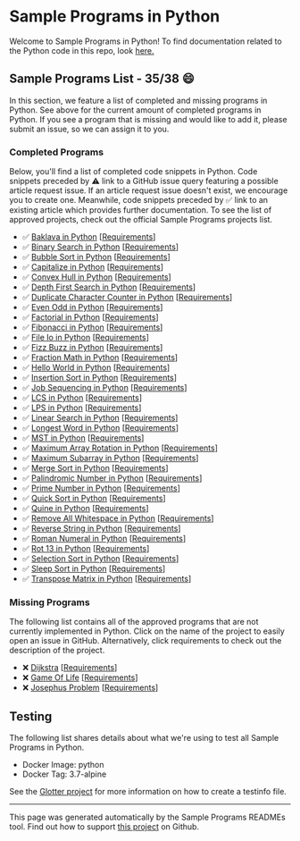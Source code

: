 # Sample Programs in Python

Welcome to Sample Programs in Python! To find documentation related to the Python code in this repo, look [here.](https://sampleprograms.io/languages/python)

## Sample Programs List - 35/38 :smile:

In this section, we feature a list of completed and missing programs in Python. See above for the current amount of completed programs in Python. If you see a program that is missing and would like to add it, please submit an issue, so we can assign it to you.

### Completed Programs

Below, you'll find a list of completed code snippets in Python. Code snippets preceded by :warning: link to a GitHub issue query featuring a possible article request issue. If an article request issue doesn't exist, we encourage you to create one. Meanwhile, code snippets preceded by :white_check_mark: link to an existing article which provides further documentation. To see the list of approved projects, check out the official Sample Programs projects list.

- :white_check_mark: [Baklava in Python](https://sampleprograms.io/projects/baklava/python) [[Requirements](https://sampleprograms.io/projects/baklava)]
- :white_check_mark: [Binary Search in Python](https://sampleprograms.io/projects/binary-search/python) [[Requirements](https://sampleprograms.io/projects/binary-search)]
- :white_check_mark: [Bubble Sort in Python](https://sampleprograms.io/projects/bubble-sort/python) [[Requirements](https://sampleprograms.io/projects/bubble-sort)]
- :white_check_mark: [Capitalize in Python](https://sampleprograms.io/projects/capitalize/python) [[Requirements](https://sampleprograms.io/projects/capitalize)]
- :white_check_mark: [Convex Hull in Python](https://sampleprograms.io/projects/convex-hull/python) [[Requirements](https://sampleprograms.io/projects/convex-hull)]
- :white_check_mark: [Depth First Search in Python](https://sampleprograms.io/projects/depth-first-search/python) [[Requirements](https://sampleprograms.io/projects/depth-first-search)]
- :white_check_mark: [Duplicate Character Counter in Python](https://sampleprograms.io/projects/duplicate-character-counter/python) [[Requirements](https://sampleprograms.io/projects/duplicate-character-counter)]
- :white_check_mark: [Even Odd in Python](https://sampleprograms.io/projects/even-odd/python) [[Requirements](https://sampleprograms.io/projects/even-odd)]
- :white_check_mark: [Factorial in Python](https://sampleprograms.io/projects/factorial/python) [[Requirements](https://sampleprograms.io/projects/factorial)]
- :white_check_mark: [Fibonacci in Python](https://sampleprograms.io/projects/fibonacci/python) [[Requirements](https://sampleprograms.io/projects/fibonacci)]
- :white_check_mark: [File Io in Python](https://sampleprograms.io/projects/file-io/python) [[Requirements](https://sampleprograms.io/projects/file-io)]
- :white_check_mark: [Fizz Buzz in Python](https://sampleprograms.io/projects/fizz-buzz/python) [[Requirements](https://sampleprograms.io/projects/fizz-buzz)]
- :white_check_mark: [Fraction Math in Python](https://sampleprograms.io/projects/fraction-math/python) [[Requirements](https://sampleprograms.io/projects/fraction-math)]
- :white_check_mark: [Hello World in Python](https://sampleprograms.io/projects/hello-world/python) [[Requirements](https://sampleprograms.io/projects/hello-world)]
- :white_check_mark: [Insertion Sort in Python](https://sampleprograms.io/projects/insertion-sort/python) [[Requirements](https://sampleprograms.io/projects/insertion-sort)]
- :white_check_mark: [Job Sequencing in Python](https://sampleprograms.io/projects/job-sequencing/python) [[Requirements](https://sampleprograms.io/projects/job-sequencing)]
- :white_check_mark: [LCS in Python](https://sampleprograms.io/projects/lcs/python) [[Requirements](https://sampleprograms.io/projects/lcs)]
- :white_check_mark: [LPS in Python](https://sampleprograms.io/projects/lps/python) [[Requirements](https://sampleprograms.io/projects/lps)]
- :white_check_mark: [Linear Search in Python](https://sampleprograms.io/projects/linear-search/python) [[Requirements](https://sampleprograms.io/projects/linear-search)]
- :white_check_mark: [Longest Word in Python](https://sampleprograms.io/projects/longest-word/python) [[Requirements](https://sampleprograms.io/projects/longest-word)]
- :white_check_mark: [MST in Python](https://sampleprograms.io/projects/mst/python) [[Requirements](https://sampleprograms.io/projects/mst)]
- :white_check_mark: [Maximum Array Rotation in Python](https://sampleprograms.io/projects/maximum-array-rotation/python) [[Requirements](https://sampleprograms.io/projects/maximum-array-rotation)]
- :white_check_mark: [Maximum Subarray in Python](https://sampleprograms.io/projects/maximum-subarray/python) [[Requirements](https://sampleprograms.io/projects/maximum-subarray)]
- :white_check_mark: [Merge Sort in Python](https://sampleprograms.io/projects/merge-sort/python) [[Requirements](https://sampleprograms.io/projects/merge-sort)]
- :white_check_mark: [Palindromic Number in Python](https://sampleprograms.io/projects/palindromic-number/python) [[Requirements](https://sampleprograms.io/projects/palindromic-number)]
- :white_check_mark: [Prime Number in Python](https://sampleprograms.io/projects/prime-number/python) [[Requirements](https://sampleprograms.io/projects/prime-number)]
- :white_check_mark: [Quick Sort in Python](https://sampleprograms.io/projects/quick-sort/python) [[Requirements](https://sampleprograms.io/projects/quick-sort)]
- :white_check_mark: [Quine in Python](https://sampleprograms.io/projects/quine/python) [[Requirements](https://sampleprograms.io/projects/quine)]
- :white_check_mark: [Remove All Whitespace in Python](https://sampleprograms.io/projects/remove-all-whitespace/python) [[Requirements](https://sampleprograms.io/projects/remove-all-whitespace)]
- :white_check_mark: [Reverse String in Python](https://sampleprograms.io/projects/reverse-string/python) [[Requirements](https://sampleprograms.io/projects/reverse-string)]
- :white_check_mark: [Roman Numeral in Python](https://sampleprograms.io/projects/roman-numeral/python) [[Requirements](https://sampleprograms.io/projects/roman-numeral)]
- :white_check_mark: [Rot 13 in Python](https://sampleprograms.io/projects/rot-13/python) [[Requirements](https://sampleprograms.io/projects/rot-13)]
- :white_check_mark: [Selection Sort in Python](https://sampleprograms.io/projects/selection-sort/python) [[Requirements](https://sampleprograms.io/projects/selection-sort)]
- :white_check_mark: [Sleep Sort in Python](https://sampleprograms.io/projects/sleep-sort/python) [[Requirements](https://sampleprograms.io/projects/sleep-sort)]
- :white_check_mark: [Transpose Matrix in Python](https://sampleprograms.io/projects/transpose-matrix/python) [[Requirements](https://sampleprograms.io/projects/transpose-matrix)]

### Missing Programs

The following list contains all of the approved programs that are not currently implemented in Python. Click on the name of the project to easily open an issue in GitHub. Alternatively, click requirements to check out the description of the project.

- :x: [Dijkstra](https://github.com/TheRenegadeCoder/sample-programs/issues/new?assignees=&labels=enhancement&template=code-snippet-request.md&title=Add+Dijkstra+in+python) [[Requirements](https://sampleprograms.io/projects/dijkstra)]
- :x: [Game Of Life](https://github.com/TheRenegadeCoder/sample-programs/issues/new?assignees=&labels=enhancement&template=code-snippet-request.md&title=Add+Game+Of+Life+in+python) [[Requirements](https://sampleprograms.io/projects/game-of-life)]
- :x: [Josephus Problem](https://github.com/TheRenegadeCoder/sample-programs/issues/new?assignees=&labels=enhancement&template=code-snippet-request.md&title=Add+Josephus+Problem+in+python) [[Requirements](https://sampleprograms.io/projects/josephus-problem)]

## Testing

The following list shares details about what we're using to test all Sample Programs in Python.

- Docker Image: python
- Docker Tag: 3.7-alpine

See the [Glotter project](https://github.com/auroq/glotter) for more information on how to create a testinfo file.

---

This page was generated automatically by the Sample Programs READMEs tool. Find out how to support [this project](https://github.com/TheRenegadeCoder/sample-programs-readmes) on Github.